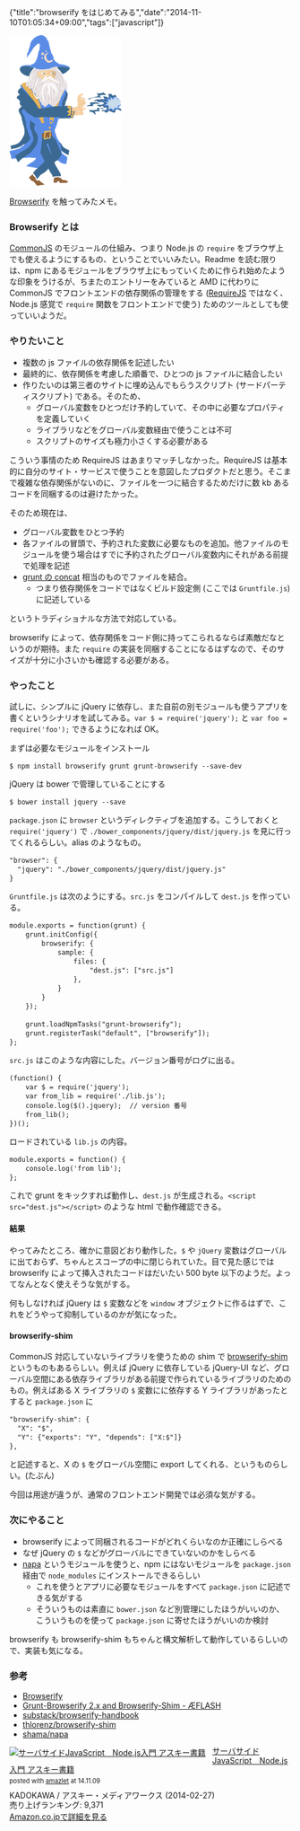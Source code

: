 {"title":"browserify をはじめてみる","date":"2014-11-10T01:05:34+09:00","tags":["javascript"]}

![](images/browserify-wizard.png)

[Browserify](http://browserify.org/) を触ってみたメモ。

### Browserify とは

[CommonJS](http://wiki.commonjs.org/wiki/Modules/1.1.1) のモジュールの仕組み、つまり Node.js の `require` をブラウザ上でも使えるようにするもの、ということでいいみたい。Readme を読む限りは、npm にあるモジュールをブラウザ上にもっていくために作られ始めたような印象をうけるが、ちまたのエントリーをみていると AMD に代わりに CommonJS でフロントエンドの依存関係の管理をする ([RequireJS](http://requirejs.org/) ではなく、Node.js 感覚で `require` 関数をフロントエンドで使う) ためのツールとしても使っていいようだ。

### やりたいこと

- 複数の js ファイルの依存関係を記述したい
- 最終的に、依存関係を考慮した順番で、ひとつの js ファイルに結合したい
- 作りたいのは第三者のサイトに埋め込んでもらうスクリプト (サードパーティスクリプト) である。そのため、
  - グローバル変数をひとつだけ予約していて、その中に必要なプロパティを定義していく
  - ライブラリなどをグローバル変数経由で使うことは不可
  - スクリプトのサイズも極力小さくする必要がある

こういう事情のため RequireJS はあまりマッチしなかった。RequireJS は基本的に自分のサイト・サービスで使うことを意図したプロダクトだと思う。そこまで複雑な依存関係がないのに、ファイルを一つに結合するためだけに数 kb あるコードを同梱するのは避けたかった。

そのため現在は、

- グローバル変数をひとつ予約
- 各ファイルの冒頭で、予約された変数に必要なものを追加。他ファイルのモジュールを使う場合はすでに予約されたグローバル変数内にそれがある前提で処理を記述
- [grunt の concat](https://github.com/gruntjs/grunt-contrib-concat) 相当のものでファイルを結合。
  - つまり依存関係をコードではなくビルド設定側 (ここでは `Gruntfile.js`) に記述している

というトラディショナルな方法で対応している。

browserify によって、依存関係をコード側に持ってこられるならば素敵だなというのが期待。また `require` の実装を同梱することになるはずなので、そのサイズが十分に小さいかも確認する必要がある。

### やったこと

試しに、シンプルに jQuery に依存し、また自前の別モジュールも使うアプリを書くというシナリオを試してみる。`var $ = require('jquery');` と `var foo = require('foo');` できるようになれば OK。

まずは必要なモジュールをインストール

    $ npm install browserify grunt grunt-browserify --save-dev

jQuery は bower で管理していることにする

    $ bower install jquery --save

`package.json` に `browser` というディレクティブを追加する。こうしておくと `require('jquery')` で `./bower_components/jquery/dist/jquery.js` を見に行ってくれるらしい。alias のようなもの。

<pre><code data-language="javascript">"browser": {
  "jquery": "./bower_components/jquery/dist/jquery.js"
}</code></pre>

`Gruntfile.js` は次のようにする。`src.js` をコンパイルして `dest.js` を作っている。

<pre><code data-language="javascript">module.exports = function(grunt) {
    grunt.initConfig({
        browserify: {
            sample: {
                files: {
                    "dest.js": ["src.js"]
                },
            }
        }
    });

    grunt.loadNpmTasks("grunt-browserify");
    grunt.registerTask("default", ["browserify"]);
};</code></pre>

`src.js` はこのような内容にした。バージョン番号がログに出る。

<pre><code data-language="javascript">(function() {
    var $ = require('jquery');
    var from_lib = require('./lib.js');
    console.log($().jquery);  // version 番号
    from_lib();
})();</code></pre>

ロードされている `lib.js` の内容。

<pre><code data-language="javascript">module.exports = function() {
    console.log('from lib');
};</code></pre>

これで grunt をキックすれば動作し、`dest.js` が生成される。`<script src="dest.js"></script>` のような html で動作確認できる。

#### 結果

やってみたところ、確かに意図どおり動作した。`$` や `jQuery` 変数はグローバルに出ておらず、ちゃんとスコープの中に閉じられていた。目で見た感じでは browserify によって挿入されたコードはだいたい 500 byte 以下のようだ。よってなんとなく使えそうな気がする。

何もしなければ jQuery は `$` 変数などを `window` オブジェクトに作るはずで、これをどうやって抑制しているのかが気になった。

#### browserify-shim

CommonJS 対応していないライブラリを使うための shim で [browserify-shim](browserify-shim) というものもあるらしい。例えば jQuery に依存している jQuery-UI など、グローバル空間にある依存ライブラリがある前提で作られているライブラリのためのもの。例えばある X ライブラリの `$` 変数にに依存する Y ライブラリがあったとすると `package.json` に

<pre><code data-language="javascript">"browserify-shim": {
  "X": "$",
  "Y": {"exports": "Y", "depends": ["X:$"]}
},</code></pre>

と記述すると、X の `$` をグローバル空間に export してくれる、というものらしい。(たぶん)

今回は用途が違うが、通常のフロントエンド開発では必須な気がする。

### 次にやること

- browserify によって同梱されるコードがどれくらいなのか正確にしらべる
- なぜ jQuery の `$` などがグローバルにできていないのかをしらべる
- [napa](https://github.com/shama/napa) というモジュールを使うと、npm にはないモジュールを `package.json` 経由で `node_modules` にインストールできるらしい
  - これを使うとアプリに必要なモジュールをすべて `package.json` に記述できる気がする
  - そういうものは素直に `bower.json` など別管理にしたほうがいいのか、こういうものを使って `package.json` に寄せたほうがいいのか検討

browserify も browserify-shim もちゃんと構文解析して動作しているらしいので、実装も気になる。

### 参考

- [Browserify](http://browserify.org/)
- [Grunt-Browserify 2.x and Browserify-Shim - ÆFLASH](http://aeflash.com/2014-05/grunt-browserify-2-x-update.html)
- [substack/browserify-handbook](https://github.com/substack/browserify-handbook)
- [thlorenz/browserify-shim](https://github.com/thlorenz/browserify-shim)
- [shama/napa](https://github.com/shama/napa)

<div class="amazlet-box" style="margin-bottom:0px;"><div class="amazlet-image" style="float:left;margin:0px 12px 1px 0px;"><a href="http://www.amazon.co.jp/exec/obidos/ASIN/B00IOGV3XU/pleasesleep-22/ref=nosim/" name="amazletlink" target="_blank"><img src="http://ecx.images-amazon.com/images/I/517dA3j6YbL._SL160_.jpg" alt="サーバサイドJavaScript　Node.js入門 アスキー書籍" style="border: none;" /></a></div><div class="amazlet-info" style="line-height:120%; margin-bottom: 10px"><div class="amazlet-name" style="margin-bottom:10px;line-height:120%"><a href="http://www.amazon.co.jp/exec/obidos/ASIN/B00IOGV3XU/pleasesleep-22/ref=nosim/" name="amazletlink" target="_blank">サーバサイドJavaScript　Node.js入門 アスキー書籍</a><div class="amazlet-powered-date" style="font-size:80%;margin-top:5px;line-height:120%">posted with <a href="http://www.amazlet.com/" title="amazlet" target="_blank">amazlet</a> at 14.11.09</div></div><div class="amazlet-detail">KADOKAWA / アスキー・メディアワークス (2014-02-27)<br />売り上げランキング: 9,371<br /></div><div class="amazlet-sub-info" style="float: left;"><div class="amazlet-link" style="margin-top: 5px"><a href="http://www.amazon.co.jp/exec/obidos/ASIN/B00IOGV3XU/pleasesleep-22/ref=nosim/" name="amazletlink" target="_blank">Amazon.co.jpで詳細を見る</a></div></div></div><div class="amazlet-footer" style="clear: left"></div></div>

